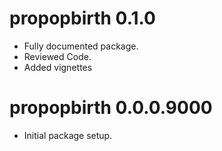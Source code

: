# propopbirth 0.1.0

* Fully documented package.
* Reviewed Code.
* Added vignettes

# propopbirth 0.0.0.9000

* Initial package setup.

